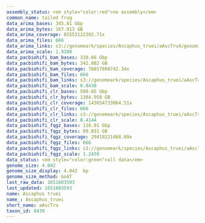 ```yaml
---
assembly_status: <em style="color:red">no assembly</em>
common_name: tailed frog
data_arima_bases: 345.81 Gbp
data_arima_bytes: 167.913 GB
data_arima_coverage: 85553122392.71x
data_arima_files: 666
data_arima_links: s3://genomeark/species/Ascaphus_truei/aAscTru4/genomic_data/arima/<br>
data_arima_scale: 1.9180
data_pacbiohifi_bam_bases: 310.66 Gbp
data_pacbiohifi_bam_bytes: 342.882 GB
data_pacbiohifi_bam_coverage: 76857800742.34x
data_pacbiohifi_bam_files: 666
data_pacbiohifi_bam_links: s3://genomeark/species/Ascaphus_truei/aAscTru4/genomic_data/pacbiohifi_bam/<br>
data_pacbiohifi_bam_scale: 0.8438
data_pacbiohifi_clr_bases: 580.65 Gbp
data_pacbiohifi_clr_bytes: 1304.958 GB
data_pacbiohifi_clr_coverage: 143654733064.51x
data_pacbiohifi_clr_files: 666
data_pacbiohifi_clr_links: s3://genomeark/species/Ascaphus_truei/aAscTru4/genomic_data/pacbiohifi_clr/<br>
data_pacbiohifi_clr_scale: 0.4144
data_pacbiohifi_fqgz_bases: 118.91 Gbp
data_pacbiohifi_fqgz_bytes: 89.031 GB
data_pacbiohifi_fqgz_coverage: 29419221468.09x
data_pacbiohifi_fqgz_files: 666
data_pacbiohifi_fqgz_links: s3://genomeark/species/Ascaphus_truei/aAscTru4/genomic_data/pacbiohifi_fqgz/<br>
data_pacbiohifi_fqgz_scale: 1.2439
data_status: <em style="color:green">all data</em>
genome_size: 4.042
genome_size_display: 4.042  bp
genome_size_method: GoAT
last_raw_data: 1651603593
last_updated: 1651603593
name: Ascaphus truei
name_: Ascaphus_truei
short_name: aAscTru
taxon_id: 8439
---
```

